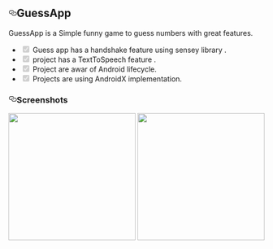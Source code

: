 
   <div class="Box-body">
        <article class="markdown-body entry-content p-5" itemprop="text"><h1><a id="user-content-my-private-source-apps" class="anchor" aria-hidden="true" href="#my-private-source-apps"><svg class="octicon octicon-link" viewBox="0 0 16 16" version="1.1" width="16" height="16" aria-hidden="true"><path fill-rule="evenodd" d="M4 9h1v1H4c-1.5 0-3-1.69-3-3.5S2.55 3 4 3h4c1.45 0 3 1.69 3 3.5 0 1.41-.91 2.72-2 3.25V8.59c.58-.45 1-1.27 1-2.09C10 5.22 8.98 4 8 4H4c-.98 0-2 1.22-2 2.5S3 9 4 9zm9-3h-1v1h1c1 0 2 1.22 2 2.5S13.98 12 13 12H9c-.98 0-2-1.22-2-2.5 0-.83.42-1.64 1-2.09V6.25c-1.09.53-2 1.84-2 3.25C6 11.31 7.55 13 9 13h4c1.45 0 3-1.69 3-3.5S14.5 6 13 6z"></path></svg></a>GuessApp</h1>
<p>GuessApp is a Simple funny game to guess numbers with great features.</p>
<ul class="contains-task-list">
<li class="task-list-item"><input type="checkbox" id="" disabled="" class="task-list-item-checkbox" checked=""> Guess app has a handshake feature using sensey library .</li>
<li class="task-list-item"><input type="checkbox" id="" disabled="" class="task-list-item-checkbox" checked=""> project has a TextToSpeech feature .</li>
<li class="task-list-item"><input type="checkbox" id="" disabled="" class="task-list-item-checkbox" checked="">  Project are awar of Android lifecycle.</li>
<li class="task-list-item"><input type="checkbox" id="" disabled="" class="task-list-item-checkbox" checked="">  Projects are using AndroidX implementation.</li>
</ul>


<h3><a id="user-content-screenshots" class="anchor" aria-hidden="true" href="#screenshots"><svg class="octicon octicon-link" viewBox="0 0 16 16" version="1.1" width="16" height="16" aria-hidden="true"><path fill-rule="evenodd" d="M4 9h1v1H4c-1.5 0-3-1.69-3-3.5S2.55 3 4 3h4c1.45 0 3 1.69 3 3.5 0 1.41-.91 2.72-2 3.25V8.59c.58-.45 1-1.27 1-2.09C10 5.22 8.98 4 8 4H4c-.98 0-2 1.22-2 2.5S3 9 4 9zm9-3h-1v1h1c1 0 2 1.22 2 2.5S13.98 12 13 12H9c-.98 0-2-1.22-2-2.5 0-.83.42-1.64 1-2.09V6.25c-1.09.53-2 1.84-2 3.25C6 11.31 7.55 13 9 13h4c1.45 0 3-1.69 3-3.5S14.5 6 13 6z"></path></svg></a><a id="user-content-screenshots" href="#screenshots"></a>Screenshots</h3>
<p align="center"> 
</p><p><a href="https://user-images.githubusercontent.com/20733292/68088578-74de3a00-fe15-11e9-9818-3e1084ff3be2.png"><img src="https://user-images.githubusercontent.com/20733292/68088578-74de3a00-fe15-11e9-9818-3e1084ff3be2.png" width="250" style="max-width:100%;"></a>                                          <a href="https://user-images.githubusercontent.com/20733292/68088579-7576d080-fe15-11e9-9ed7-ab6fe8e1236f.png" rel="nofollow"><img src="https://user-images.githubusercontent.com/20733292/68088579-7576d080-fe15-11e9-9ed7-ab6fe8e1236f.png" width="250" style="max-width:100%;"></a></p>

</p><p></p>
  </div>
</article>
      </div>
  </div>

